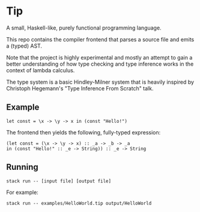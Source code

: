 # Tip
A small, Haskell-like, purely functional programming language.

This repo contains the compiler frontend that parses a source file and emits a (typed) AST.

Note that the project is highly experimental and mostly an attempt to gain a better understanding of how type checking and type inference works in the context of lambda calculus.

The type system is a basic Hindley-Milner system that is heavily inspired by Christoph Hegemann's "Type Inference From Scratch" talk.

## Example

```
let const = \x -> \y -> x in (const "Hello!")
```

The frontend then yields the following, fully-typed expression:

```
(let const = (\x -> \y -> x) :: _a -> _b -> _a
in (const "Hello!" :: _e -> String)) :: _e -> String
```

## Running
`stack run -- [input file] [output file]`

For example:

`stack run -- examples/HelloWorld.tip output/HelloWorld`
